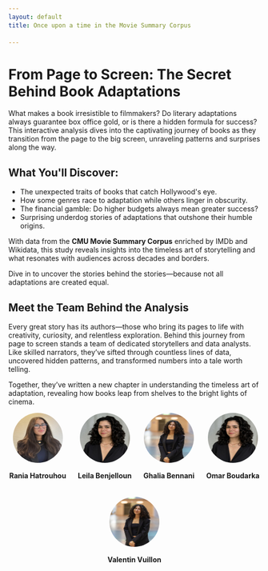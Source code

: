 ```yaml
---
layout: default
title: Once upon a time in the Movie Summary Corpus

---
```

# From Page to Screen: The Secret Behind Book Adaptations

What makes a book irresistible to filmmakers? Do literary adaptations always guarantee box office gold, or is there a hidden formula for success? This interactive analysis dives into the captivating journey of books as they transition from the page to the big screen, unraveling patterns and surprises along the way.

## What You'll Discover:
- The unexpected traits of books that catch Hollywood's eye.
- How some genres race to adaptation while others linger in obscurity.
- The financial gamble: Do higher budgets always mean greater success?
- Surprising underdog stories of adaptations that outshone their humble origins.

With data from the **CMU Movie Summary Corpus** enriched by IMDb and Wikidata, this study reveals insights into the timeless art of storytelling and what resonates with audiences across decades and borders. 

Dive in to uncover the stories behind the stories—because not all adaptations are created equal.

## Meet the Team Behind the Analysis

Every great story has its authors—those who bring its pages to life with creativity, curiosity, and relentless exploration. Behind this journey from page to screen stands a team of dedicated storytellers and data analysts. Like skilled narrators, they’ve sifted through countless lines of data, uncovered hidden patterns, and transformed numbers into a tale worth telling.

Together, they’ve written a new chapter in understanding the timeless art of adaptation, revealing how books leap from shelves to the bright lights of cinema.

<div style="display: flex; justify-content: space-around; align-items: center; flex-wrap: wrap; gap: 20px;">
    <div style="text-align: center;">
        <img src="/assets/img/rania_hatrouhou.jpg" alt="Rania Hatrouhou" style="width: 100px; height: 100px; border-radius: 50%;">
        <p><strong>Rania Hatrouhou</strong></p>
    </div>
    <div style="text-align: center;">
        <img src="/assets/img/leila_benjelloun.jpg" alt="Leila Benjelloun" style="width: 100px; height: 100px; border-radius: 50%;">
        <p><strong>Leila Benjelloun</strong></p>
    </div>
    <div style="text-align: center;">
        <img src="/assets/img/ghalia_bennani.jpg" alt="Ghalia Bennani" style="width: 100px; height: 100px; border-radius: 50%;">
        <p><strong>Ghalia Bennani</strong></p>
    </div>
    <div style="text-align: center;">
        <img src="/assets/img/leila_benjelloun.jpg" alt="Omar Boudarka" style="width: 100px; height: 100px; border-radius: 50%;">
        <p><strong>Omar Boudarka</strong></p>
    </div>
    <div style="text-align: center;">
        <img src="/assets/img/ghalia_bennani.jpg" alt="Valentin Vuillon" style="width: 100px; height: 100px; border-radius: 50%;">
        <p><strong>Valentin Vuillon</strong></p>
    </div>
</div>